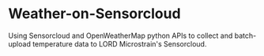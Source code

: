 # Weather-on-Sensorcloud
Using Sensorcloud and OpenWeatherMap python APIs to collect and batch-upload temperature data to LORD Microstrain's Sensorcloud.

